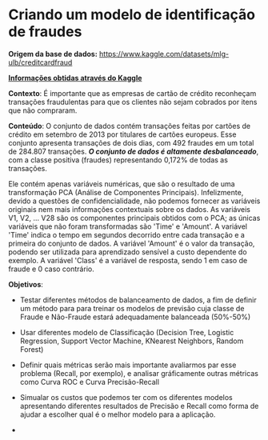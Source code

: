 # Criando um modelo de identificação de fraudes

**Origem da base de dados:** https://www.kaggle.com/datasets/mlg-ulb/creditcardfraud

**<u>Informações obtidas através do Kaggle</u>**

**Contexto**: 
É importante que as empresas de cartão de crédito reconheçam transações fraudulentas para que os clientes não sejam cobrados por itens que não compraram.

**Conteúdo**: 
O conjunto de dados contém transações feitas por cartões de crédito em setembro de 2013 por titulares de cartões europeus. Esse conjunto apresenta transações de dois dias, com 492 fraudes em um total de 284.807 transações. ***O conjunto de dados é altamente desbalanceado***, com a classe positiva (fraudes) representando 0,172% de todas as transações.

Ele contém apenas variáveis numéricas, que são o resultado de uma transformação PCA (Análise de Componentes Principais). Infelizmente, devido a questões de confidencialidade, não podemos fornecer as variáveis originais nem mais informações contextuais sobre os dados. As variáveis V1, V2, … V28 são os componentes principais obtidos com o PCA; as únicas variáveis que não foram transformadas são 'Time' e 'Amount'. A variável 'Time' indica o tempo em segundos decorrido entre cada transação e a primeira do conjunto de dados. A variável 'Amount' é o valor da transação, podendo ser utilizada para aprendizado sensível a custo dependente do exemplo. A variável 'Class' é a variável de resposta, sendo 1 em caso de fraude e 0 caso contrário.

**Objetivos**: 
- Testar diferentes métodos de balanceamento de dados, a fim de definir um método para para treinar os modelos de previsão cuja classe de Fraude e Não-Fraude estará adequadamente balanceada (50%-50%)
- Usar diferentes modelo de Classificação (Decision Tree, Logistic Regression, Support Vector Machine, KNearest Neighbors, Random Forest)
- Definir quais métricas serão mais importante avaliarmos par esse problema (Recall, por exemplo), e analisar gráficamente outras métricas como Curva ROC e Curva Precisão-Recall
- Simualar os custos que podemos ter com os diferentes modelos apresentando diferentes resultados de Precisão e Recall como forma de ajudar a escolher qual é o melhor modelo para a aplicação.

- 
